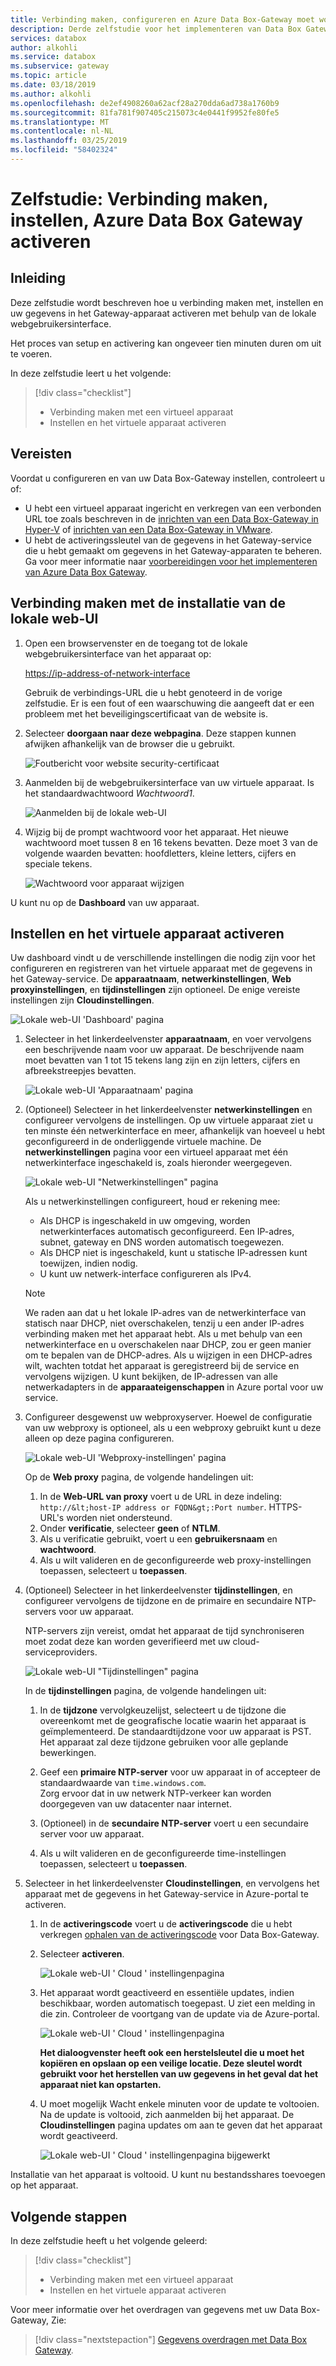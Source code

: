 ```yaml
---
title: Verbinding maken, configureren en Azure Data Box-Gateway moet worden geactiveerd in Azure portal | Microsoft Docs
description: Derde zelfstudie voor het implementeren van Data Box Gateway u verbinding maken, instellen en activeren van uw virtuele apparaat.
services: databox
author: alkohli
ms.service: databox
ms.subservice: gateway
ms.topic: article
ms.date: 03/18/2019
ms.author: alkohli
ms.openlocfilehash: de2ef4908260a62acf28a270dda6ad738a1760b9
ms.sourcegitcommit: 81fa781f907405c215073c4e0441f9952fe80fe5
ms.translationtype: MT
ms.contentlocale: nl-NL
ms.lasthandoff: 03/25/2019
ms.locfileid: "58402324"
---
```

# <a name="tutorial-connect-set-up-activate-azure-data-box-gateway"></a>Zelfstudie: Verbinding maken, instellen, Azure Data Box Gateway activeren

## <a name="introduction"></a>Inleiding

Deze zelfstudie wordt beschreven hoe u verbinding maken met, instellen en uw gegevens in het Gateway-apparaat activeren met behulp van de lokale webgebruikersinterface. 

Het proces van setup en activering kan ongeveer tien minuten duren om uit te voeren. 

In deze zelfstudie leert u het volgende:

> [!div class="checklist"]
> * Verbinding maken met een virtueel apparaat
> * Instellen en het virtuele apparaat activeren

## <a name="prerequisites"></a>Vereisten

Voordat u configureren en van uw Data Box-Gateway instellen, controleert u of:

* U hebt een virtueel apparaat ingericht en verkregen van een verbonden URL toe zoals beschreven in de [inrichten van een Data Box-Gateway in Hyper-V](data-box-gateway-deploy-provision-hyperv.md) of [inrichten van een Data Box-Gateway in VMware](data-box-gateway-deploy-provision-vmware.md).
* U hebt de activeringssleutel van de gegevens in het Gateway-service die u hebt gemaakt om gegevens in het Gateway-apparaten te beheren. Ga voor meer informatie naar [voorbereidingen voor het implementeren van Azure Data Box Gateway](data-box-gateway-deploy-prep.md).


## <a name="connect-to-the-local-web-ui-setup"></a>Verbinding maken met de installatie van de lokale web-UI 

1. Open een browservenster en de toegang tot de lokale webgebruikersinterface van het apparaat op:
   
   [https://ip-address-of-network-interface](https://ip-address-of-network-interface)
   
   Gebruik de verbindings-URL die u hebt genoteerd in de vorige zelfstudie. Er is een fout of een waarschuwing die aangeeft dat er een probleem met het beveiligingscertificaat van de website is.

2. Selecteer **doorgaan naar deze webpagina**. Deze stappen kunnen afwijken afhankelijk van de browser die u gebruikt.
   
    ![Foutbericht voor website security-certificaat](./media/data-box-gateway-deploy-connect-setup-activate/image2.png)

3. Aanmelden bij de webgebruikersinterface van uw virtuele apparaat. Is het standaardwachtwoord *Wachtwoord1*. 
   
    ![Aanmelden bij de lokale web-UI](./media/data-box-gateway-deploy-connect-setup-activate/image3.png)

4. Wijzig bij de prompt wachtwoord voor het apparaat. Het nieuwe wachtwoord moet tussen 8 en 16 tekens bevatten. Deze moet 3 van de volgende waarden bevatten: hoofdletters, kleine letters, cijfers en speciale tekens.

    ![Wachtwoord voor apparaat wijzigen](./media/data-box-gateway-deploy-connect-setup-activate/image4.png)

U kunt nu op de **Dashboard** van uw apparaat.

## <a name="set-up-and-activate-the-virtual-device"></a>Instellen en het virtuele apparaat activeren
 
Uw dashboard vindt u de verschillende instellingen die nodig zijn voor het configureren en registreren van het virtuele apparaat met de gegevens in het Gateway-service. De **apparaatnaam**, **netwerkinstellingen**, **Web proxyinstellingen**, en **tijdinstellingen** zijn optioneel. De enige vereiste instellingen zijn **Cloudinstellingen**.
   
![Lokale web-UI 'Dashboard' pagina](./media/data-box-gateway-deploy-connect-setup-activate/image5.png)

1. Selecteer in het linkerdeelvenster **apparaatnaam**, en voer vervolgens een beschrijvende naam voor uw apparaat. De beschrijvende naam moet bevatten van 1 tot 15 tekens lang zijn en zijn letters, cijfers en afbreekstreepjes bevatten.

    ![Lokale web-UI 'Apparaatnaam' pagina](./media/data-box-gateway-deploy-connect-setup-activate/image6.png)

2. (Optioneel) Selecteer in het linkerdeelvenster **netwerkinstellingen** en configureer vervolgens de instellingen. Op uw virtuele apparaat ziet u ten minste één netwerkinterface en meer, afhankelijk van hoeveel u hebt geconfigureerd in de onderliggende virtuele machine. De **netwerkinstellingen** pagina voor een virtueel apparaat met één netwerkinterface ingeschakeld is, zoals hieronder weergegeven.
    
    ![Lokale web-UI "Netwerkinstellingen" pagina](./media/data-box-gateway-deploy-connect-setup-activate/image7.png)
   
    Als u netwerkinstellingen configureert, houd er rekening mee:

    - Als DHCP is ingeschakeld in uw omgeving, worden netwerkinterfaces automatisch geconfigureerd. Een IP-adres, subnet, gateway en DNS worden automatisch toegewezen.
    - Als DHCP niet is ingeschakeld, kunt u statische IP-adressen kunt toewijzen, indien nodig.
    - U kunt uw netwerk-interface configureren als IPv4.

     >[!NOTE] 
     > We raden aan dat u het lokale IP-adres van de netwerkinterface van statisch naar DHCP, niet overschakelen, tenzij u een ander IP-adres verbinding maken met het apparaat hebt. Als u met behulp van een netwerkinterface en u overschakelen naar DHCP, zou er geen manier om te bepalen van de DHCP-adres. Als u wijzigen in een DHCP-adres wilt, wachten totdat het apparaat is geregistreerd bij de service en vervolgens wijzigen. U kunt bekijken, de IP-adressen van alle netwerkadapters in de **apparaateigenschappen** in Azure portal voor uw service.

3. Configureer desgewenst uw webproxyserver. Hoewel de configuratie van uw webproxy is optioneel, als u een webproxy gebruikt kunt u deze alleen op deze pagina configureren.
   
   ![Lokale web-UI 'Webproxy-instellingen' pagina](./media/data-box-gateway-deploy-connect-setup-activate/image8.png)
   
   Op de **Web proxy** pagina, de volgende handelingen uit:
   
   1. In de **Web-URL van proxy** voert u de URL in deze indeling: `http://&lt;host-IP address or FQDN&gt;:Port number`. HTTPS-URL's worden niet ondersteund.
   2. Onder **verificatie**, selecteer **geen** of **NTLM**.
   3. Als u verificatie gebruikt, voert u een **gebruikersnaam** en **wachtwoord**.
   4. Als u wilt valideren en de geconfigureerde web proxy-instellingen toepassen, selecteert u **toepassen**.

4. (Optioneel) Selecteer in het linkerdeelvenster **tijdinstellingen**, en configureer vervolgens de tijdzone en de primaire en secundaire NTP-servers voor uw apparaat. 

    NTP-servers zijn vereist, omdat het apparaat de tijd synchroniseren moet zodat deze kan worden geverifieerd met uw cloud-serviceproviders.
    
    ![Lokale web-UI "Tijdinstellingen" pagina](./media/data-box-gateway-deploy-connect-setup-activate/image9.png)
    
    In de **tijdinstellingen** pagina, de volgende handelingen uit:
    
    1. In de **tijdzone** vervolgkeuzelijst, selecteert u de tijdzone die overeenkomt met de geografische locatie waarin het apparaat is geïmplementeerd.
        De standaardtijdzone voor uw apparaat is PST. Het apparaat zal deze tijdzone gebruiken voor alle geplande bewerkingen.

    2. Geef een **primaire NTP-server** voor uw apparaat in of accepteer de standaardwaarde van `time.windows.com`.   
        Zorg ervoor dat in uw netwerk NTP-verkeer kan worden doorgegeven van uw datacenter naar internet.

    3. (Optioneel) in de **secundaire NTP-server** voert u een secundaire server voor uw apparaat.

    4. Als u wilt valideren en de geconfigureerde time-instellingen toepassen, selecteert u **toepassen**.

6. Selecteer in het linkerdeelvenster **Cloudinstellingen**, en vervolgens het apparaat met de gegevens in het Gateway-service in Azure-portal te activeren.
    
    1. In de **activeringscode** voert u de **activeringscode** die u hebt verkregen [ophalen van de activeringscode](data-box-gateway-deploy-prep.md#get-the-activation-key) voor Data Box-Gateway.

    2. Selecteer **activeren**.
       
         ![Lokale web-UI ' Cloud ' instellingenpagina](./media/data-box-gateway-deploy-connect-setup-activate/image10a.png)
    
    3. Het apparaat wordt geactiveerd en essentiële updates, indien beschikbaar, worden automatisch toegepast. U ziet een melding in die zin. Controleer de voortgang van de update via de Azure-portal.

        ![Lokale web-UI ' Cloud ' instellingenpagina](./media/data-box-gateway-deploy-connect-setup-activate/image12.png)
        
        **Het dialoogvenster heeft ook een herstelsleutel die u moet het kopiëren en opslaan op een veilige locatie. Deze sleutel wordt gebruikt voor het herstellen van uw gegevens in het geval dat het apparaat niet kan opstarten.**


    4. U moet mogelijk Wacht enkele minuten voor de update te voltooien. Na de update is voltooid, zich aanmelden bij het apparaat. De **Cloudinstellingen** pagina updates om aan te geven dat het apparaat wordt geactiveerd.

        ![Lokale web-UI ' Cloud ' instellingenpagina bijgewerkt](./media/data-box-gateway-deploy-connect-setup-activate/image13.png)

Installatie van het apparaat is voltooid. U kunt nu bestandsshares toevoegen op het apparaat.

## <a name="next-steps"></a>Volgende stappen

In deze zelfstudie heeft u het volgende geleerd:

> [!div class="checklist"]
> * Verbinding maken met een virtueel apparaat
> * Instellen en het virtuele apparaat activeren

Voor meer informatie over het overdragen van gegevens met uw Data Box-Gateway, Zie:

> [!div class="nextstepaction"]
> [Gegevens overdragen met Data Box Gateway](./data-box-gateway-deploy-add-shares.md).
